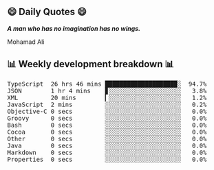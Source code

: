 ## 😄 Daily Quotes 😄

_**A man who has no imagination has no wings.**_

Mohamad Ali



## 📊 Weekly development breakdown 📊

<pre>TypeScript  26 hrs 46 mins ███████████████████▉░  94.7%
JSON        1 hr 4 mins    ▊░░░░░░░░░░░░░░░░░░░░   3.8%
XML         20 mins        ▎░░░░░░░░░░░░░░░░░░░░   1.2%
JavaScript  2 mins         ░░░░░░░░░░░░░░░░░░░░░   0.2%
Objective-C 0 secs         ░░░░░░░░░░░░░░░░░░░░░   0.0%
Groovy      0 secs         ░░░░░░░░░░░░░░░░░░░░░   0.0%
Bash        0 secs         ░░░░░░░░░░░░░░░░░░░░░   0.0%
Cocoa       0 secs         ░░░░░░░░░░░░░░░░░░░░░   0.0%
Other       0 secs         ░░░░░░░░░░░░░░░░░░░░░   0.0%
Java        0 secs         ░░░░░░░░░░░░░░░░░░░░░   0.0%
Markdown    0 secs         ░░░░░░░░░░░░░░░░░░░░░   0.0%
Properties  0 secs         ░░░░░░░░░░░░░░░░░░░░░   0.0%</pre>